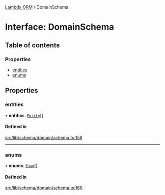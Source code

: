 [Lambda ORM](../README.md) / DomainSchema

# Interface: DomainSchema

## Table of contents

### Properties

- [entities](DomainSchema.md#entities)
- [enums](DomainSchema.md#enums)

## Properties

### entities

• **entities**: [`Entity`](Entity.md)[]

#### Defined in

[src/lib/schema/domain/schema.ts:159](https://github.com/FlavioLionelRita/lambdaorm/blob/f496198b/src/lib/schema/domain/schema.ts#L159)

___

### enums

• **enums**: [`Enum`](Enum.md)[]

#### Defined in

[src/lib/schema/domain/schema.ts:160](https://github.com/FlavioLionelRita/lambdaorm/blob/f496198b/src/lib/schema/domain/schema.ts#L160)
